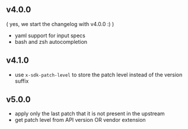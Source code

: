 ## v4.0.0
( yes, we start the changelog with v4.0.0 :) )

- yaml support for input specs
- bash and zsh autocompletion

## v4.1.0

- use `x-sdk-patch-level` to store the patch level instead of the version suffix 

## v5.0.0

- apply only the last patch that it is not present in the upstream
- get patch level from API version OR vendor extension
